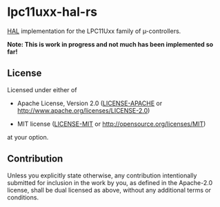 # lpc11uxx-hal-rs

[HAL](https://crates.io/crates/embedded-hal) implementation for the LPC11Uxx
family of µ-controllers.

**Note: This is work in progress and not much has been implemented so far!**

## License

Licensed under either of

- Apache License, Version 2.0 ([LICENSE-APACHE](LICENSE-APACHE) or
  http://www.apache.org/licenses/LICENSE-2.0)

- MIT license ([LICENSE-MIT](LICENSE-MIT) or http://opensource.org/licenses/MIT)

at your option.

## Contribution

Unless you explicitly state otherwise, any contribution intentionally submitted
for inclusion in the work by you, as defined in the Apache-2.0 license, shall
be dual licensed as above, without any additional terms or conditions.
